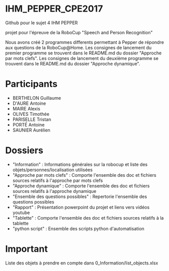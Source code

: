 # IHM_PEPPER_CPE2017

Github pour le sujet 4 IHM PEPPER

projet pour l'épreuve de la RoboCup "Speech and Person Recognition"

Nous avons créé 2 programmes differents permettant à Pepper de répondre aux questions de la RoboCup@Home.
Les consignes de lancement du premier programme se trouvent dans le README.md du dossier "Approche par mots clefs".
Les consignes de lancement du deuxième programme se trouvent dans le README.md du dossier "Approche dynamique".


# Participants
-  BERTHELON Guillaume
-  D'AURE Antoine
-  MAIRE Alexis
-  OLIVES Timothée
-  PARISELLE Tristan
-  PORTÉ Antoine
-  SAUNIER Aurélien
  
# Dossiers
- "Information" : Informations générales sur la robocup et liste des objets/personnes/localisation utilisées
- "Approche par mots clefs" : Comporte l'ensemble des doc et fichiers sources relatifs à l'approche par mots clefs
- "Approche dynamique" :  Comporte l'ensemble des doc et fichiers sources relatifs à l'approche dynamique
- "Ensemble des questions possibles" :  Repertorie l'ensemble des questions possibles
- "Rapport" : Présentation powerpoint du projet et liens vers vidéos youtube
- "Tablette" : Comporte l'ensemble des doc et fichiers sources relatifs à la tablette
- "python script" : Ensemble des scripts python d'automatisation
  
 
# Important
 Liste des objets à prendre en compte dans 0_Information/list_objects.xlsx
